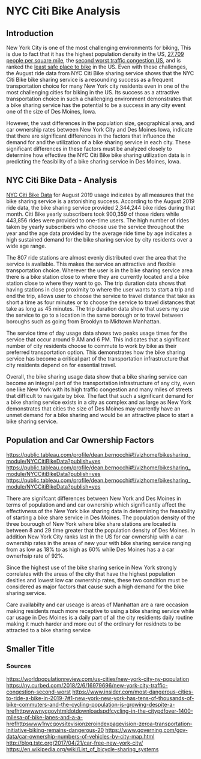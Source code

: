 # NYC Citi Bike Analysis

## Introduction

New York City is one of the most challenging environments for biking, This is due to fact that it has the highest population density in the US, [27,709 people per square mile](https://worldpopulationreview.com/us-cities/new-york-city-ny-population), the [second worst traffic congestion US](https://ny.curbed.com/2018/2/6/16979696/new-york-city-traffic-congestion-second-worst), and is ranked the [least safe place to bike](https://www.insider.com/most-dangerous-cities-to-ride-a-bike-in-2019-7#1-new-york-new-york-has-tens-of-thousands-of-bike-commuters-and-the-cycling-population-is-growing-despite-a-hrefhttpwwwnycgovhtmldotdownloadspdfcycling-in-the-citypdfover-1400-milesa-of-bike-lanes-and-a-a-hrefhttpswww1nycgovsitevisionzeroindexpagevision-zeroa-transportation-) in the US. Even with these challenges, the August ride data from NYC Citi Bike sharing service shows that the NYC Citi Bike bike sharing service is a resounding success as a frequent transportation choice for many New York city residents even in one of the most challenging cities for biking in the US. Its success as a attractive transportation choice in such a challenging environment demonstrates that a bike sharing service has the potential to be a success in any city event one of the size of Des Moines, Iowa.


However, the vast differences in the population size, geographical area, and car ownership rates between New York City and Des Moines Iowa, indicate that there are significant differences in the factors that influence the demand for and the utilization of a bike sharing service in each city. These significant differences in these factors must be analyzed closely to determine how effective the NYC Citi Bike bike sharing utilization data is in predicting the feasibility of a bike sharing service in Des Moines, Iowa. 


## NYC Citi Bike Data - Analysis


[NYC Citi Bike Data](https://public.tableau.com/profile/dean.bernocchi#!/vizhome/bikesharing_module/NYCCitiBikeData?publish=yes) for August 2019 usage indicates by all measures that the bike sharing service is a astonishing success.  According to the August 2019 ride data, the bike sharing service provided 2,344,244 bike rides during that month. Citi Bike yearly subscribers took 900,359 of those riders while 443,856 rides were provided to one-time users. The high number of rides taken by yearly subscribers who choose use the service throughout the year and the age data provided by the average ride time by age indicates a high sustained demand for the bike sharing service by city residents over a wide age range.

The 807 ride stations are almost evenly distributed over the area that the service is available. This makes the service an attractive and flexible transportation choice. Wherever the user is in the bike sharing service area there is a bike station close to where they are currently located and a bike station close to where they want to go. The trip duration data shows that having stations in close proximity to where the user wants to start a trip and end the trip, allows user to choose the service to travel distance that take as short a time as four minutes or to choose the service to travel distances that take as long as 45 minutes. The trip duration data show that users my use the service to go to a location in the same borough or to travel between boroughs such as going from Brooklyn to Midtown Manhattan.

The service time of day usage data shows two peaks usage times for the service that occur around 9 AM and 6 PM. This indicates that a significant number of city residents choose to commute to work by bike as their preferred transportation option. This demonstrates how the bike sharing service has become a critical part of the transportation infrastructure that city residents depend on for essential travel.

Overall, the bike sharing usage data show that a bike sharing service can become an integral part of the transportation infrastructure of any city, even one like New York with its high traffic congestion and many miles of streets that difficult to navigate by bike. The fact that such a significant demand for a bike sharing service exists in a city as complex and as large as New York demonstrates that cities the size of Des Moines may currently have an unmet demand for a bike sharing and would be an attractive place to start a bike sharing service.




## Population and Car Ownership Factors


https://public.tableau.com/profile/dean.bernocchi#!/vizhome/bikesharing_module/NYCCitiBikeData?publish=yes
https://public.tableau.com/profile/dean.bernocchi#!/vizhome/bikesharing_module/NYCCitiBikeData?publish=yes
https://public.tableau.com/profile/dean.bernocchi#!/vizhome/bikesharing_module/NYCCitiBikeData?publish=yes


There are signifcant differences between New York and Des Moines in terms of population and and car ownership which significantly affect the effectivness of the New York bike sharing data in determining the feasability of starting a bike share service in Des Moines. The population density of the three bourough of New York where bike share stations are located is between 8 and 29 time greater that the population density of Des Moines. In addition New York City ranks last in the US for car ownership with a car ownership rates in the areas of new your with bike sharing service ranging from as low as 18% to as high as 60% while Des Moines has a a car ownerhsip rate of 92%.

Since the highest use of the bike sharing serice in New York strongly correlates with the areas of the city that have the highest population desities and lowest low car ownership rates, these two condition must be considered as major factors that cause such a high demand for the bike sharing service.   

Care availabilty and car useage is areas of Manhattan are a rare occasion making residents much more receptive to using a bike sharing service while car usage in Des Moines is a daily part of all the city residients daily routine making it much harder and more out of the ordinary for residnets to be attracted to a bike sharing service

## Smaller Title
### Sources 
https://worldpopulationreview.com/us-cities/new-york-city-ny-population
https://ny.curbed.com/2018/2/6/16979696/new-york-city-traffic-congestion-second-worst
https://www.insider.com/most-dangerous-cities-to-ride-a-bike-in-2019-7#1-new-york-new-york-has-tens-of-thousands-of-bike-commuters-and-the-cycling-population-is-growing-despite-a-hrefhttpwwwnycgovhtmldotdownloadspdfcycling-in-the-citypdfover-1400-milesa-of-bike-lanes-and-a-a-hrefhttpswww1nycgovsitevisionzeroindexpagevision-zeroa-transportation-initiative-biking-remains-dangerous-20
https://www.governing.com/gov-data/car-ownership-numbers-of-vehicles-by-city-map.html
http://blog.tstc.org/2017/04/21/car-free-new-york-city/
https://en.wikipedia.org/wiki/List_of_bicycle-sharing_systems
